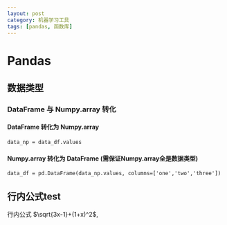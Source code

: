 ```yaml
---
layout: post
category: 机器学习工具
tags: [pandas, 函数库]
---
```


Pandas
===========

## 数据类型

### DataFrame 与 Numpy.array 转化

#### DataFrame 转化为 Numpy.array

	data_np = data_df.values

#### Numpy.array 转化为 DataFrame (需保证Numpy.array全是数据类型)

	data_df = pd.DataFrame(data_np.values, columns=['one','two','three'])

## 行内公式test

行内公式 $\sqrt{3x-1}+(1+x)^2$,
